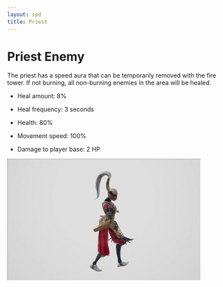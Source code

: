 ```yaml
---
layout: spd
title: Priest
---
```


# Priest Enemy

The priest has a speed aura that can be temporarily removed with the fire tower. If not burning, all non-burning enemies in the area will be healed.

* Heal amount: 8%

* Heal frequency: 3 seconds

* Health: 80%

* Movement speed: 100%

* Damage to player base: 2 HP

<img src="/assets/images/spd/enemy-priest.gif" width="449" height="283">
